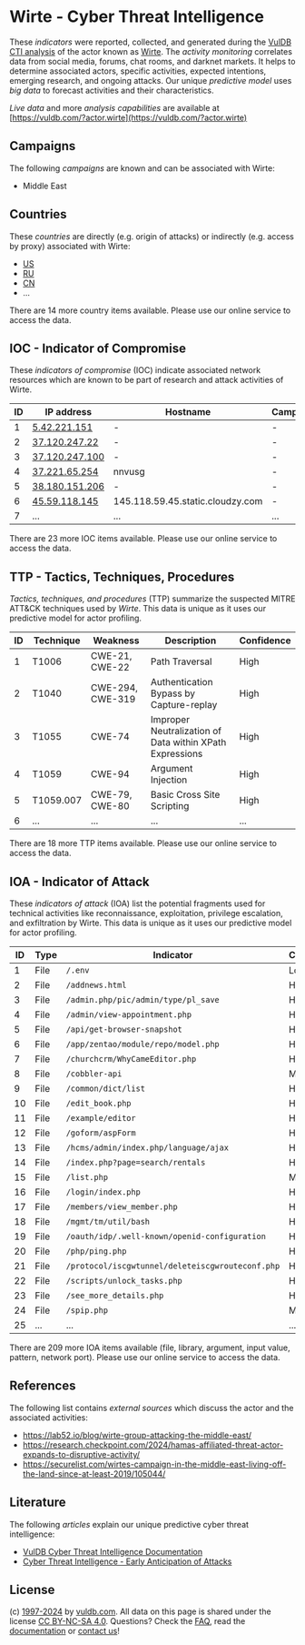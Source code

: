 # Wirte - Cyber Threat Intelligence

These _indicators_ were reported, collected, and generated during the [VulDB CTI analysis](https://vuldb.com/?kb.cti) of the actor known as [Wirte](https://vuldb.com/?actor.wirte). The _activity monitoring_ correlates data from social media, forums, chat rooms, and darknet markets. It helps to determine associated actors, specific activities, expected intentions, emerging research, and ongoing attacks. Our unique _predictive model_ uses _big data_ to forecast activities and their characteristics.

_Live data_ and more _analysis capabilities_ are available at [https://vuldb.com/?actor.wirte](https://vuldb.com/?actor.wirte)

## Campaigns

The following _campaigns_ are known and can be associated with Wirte:

* Middle East

## Countries

These _countries_ are directly (e.g. origin of attacks) or indirectly (e.g. access by proxy) associated with Wirte:

* [US](https://vuldb.com/?country.us)
* [RU](https://vuldb.com/?country.ru)
* [CN](https://vuldb.com/?country.cn)
* ...

There are 14 more country items available. Please use our online service to access the data.

## IOC - Indicator of Compromise

These _indicators of compromise_ (IOC) indicate associated network resources which are known to be part of research and attack activities of Wirte.

ID | IP address | Hostname | Campaign | Confidence
-- | ---------- | -------- | -------- | ----------
1 | [5.42.221.151](https://vuldb.com/?ip.5.42.221.151) | - | - | High
2 | [37.120.247.22](https://vuldb.com/?ip.37.120.247.22) | - | - | High
3 | [37.120.247.100](https://vuldb.com/?ip.37.120.247.100) | - | - | High
4 | [37.221.65.254](https://vuldb.com/?ip.37.221.65.254) | nnvusg | - | High
5 | [38.180.151.206](https://vuldb.com/?ip.38.180.151.206) | - | - | High
6 | [45.59.118.145](https://vuldb.com/?ip.45.59.118.145) | 145.118.59.45.static.cloudzy.com | - | High
7 | ... | ... | ... | ...

There are 23 more IOC items available. Please use our online service to access the data.

## TTP - Tactics, Techniques, Procedures

_Tactics, techniques, and procedures_ (TTP) summarize the suspected MITRE ATT&CK techniques used by _Wirte_. This data is unique as it uses our predictive model for actor profiling.

ID | Technique | Weakness | Description | Confidence
-- | --------- | -------- | ----------- | ----------
1 | T1006 | CWE-21, CWE-22 | Path Traversal | High
2 | T1040 | CWE-294, CWE-319 | Authentication Bypass by Capture-replay | High
3 | T1055 | CWE-74 | Improper Neutralization of Data within XPath Expressions | High
4 | T1059 | CWE-94 | Argument Injection | High
5 | T1059.007 | CWE-79, CWE-80 | Basic Cross Site Scripting | High
6 | ... | ... | ... | ...

There are 18 more TTP items available. Please use our online service to access the data.

## IOA - Indicator of Attack

These _indicators of attack_ (IOA) list the potential fragments used for technical activities like reconnaissance, exploitation, privilege escalation, and exfiltration by Wirte. This data is unique as it uses our predictive model for actor profiling.

ID | Type | Indicator | Confidence
-- | ---- | --------- | ----------
1 | File | `/.env` | Low
2 | File | `/addnews.html` | High
3 | File | `/admin.php/pic/admin/type/pl_save` | High
4 | File | `/admin/view-appointment.php` | High
5 | File | `/api/get-browser-snapshot` | High
6 | File | `/app/zentao/module/repo/model.php` | High
7 | File | `/churchcrm/WhyCameEditor.php` | High
8 | File | `/cobbler-api` | Medium
9 | File | `/common/dict/list` | High
10 | File | `/edit_book.php` | High
11 | File | `/example/editor` | High
12 | File | `/goform/aspForm` | High
13 | File | `/hcms/admin/index.php/language/ajax` | High
14 | File | `/index.php?page=search/rentals` | High
15 | File | `/list.php` | Medium
16 | File | `/login/index.php` | High
17 | File | `/members/view_member.php` | High
18 | File | `/mgmt/tm/util/bash` | High
19 | File | `/oauth/idp/.well-known/openid-configuration` | High
20 | File | `/php/ping.php` | High
21 | File | `/protocol/iscgwtunnel/deleteiscgwrouteconf.php` | High
22 | File | `/scripts/unlock_tasks.php` | High
23 | File | `/see_more_details.php` | High
24 | File | `/spip.php` | Medium
25 | ... | ... | ...

There are 209 more IOA items available (file, library, argument, input value, pattern, network port). Please use our online service to access the data.

## References

The following list contains _external sources_ which discuss the actor and the associated activities:

* https://lab52.io/blog/wirte-group-attacking-the-middle-east/
* https://research.checkpoint.com/2024/hamas-affiliated-threat-actor-expands-to-disruptive-activity/
* https://securelist.com/wirtes-campaign-in-the-middle-east-living-off-the-land-since-at-least-2019/105044/

## Literature

The following _articles_ explain our unique predictive cyber threat intelligence:

* [VulDB Cyber Threat Intelligence Documentation](https://vuldb.com/?kb.cti)
* [Cyber Threat Intelligence - Early Anticipation of Attacks](https://www.scip.ch/en/?labs.20201022)

## License

(c) [1997-2024](https://vuldb.com/?kb.changelog) by [vuldb.com](https://vuldb.com/?kb.about). All data on this page is shared under the license [CC BY-NC-SA 4.0](https://creativecommons.org/licenses/by-nc-sa/4.0/). Questions? Check the [FAQ](https://vuldb.com/?kb.faq), read the [documentation](https://vuldb.com/?kb) or [contact us](https://vuldb.com/?contact)!
